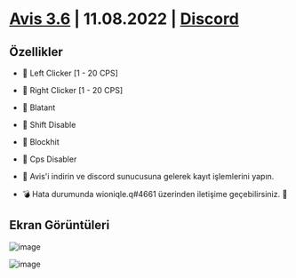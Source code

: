 # [Avis 3.6](https://github.com/wioniqle-q/avis-client/releases/tag/Release) | 11.08.2022 | [Discord]()

## Özellikler
- 💊 Left Clicker [1 - 20 CPS]
- 💊 Right Clicker [1 - 20 CPS]
- 💊 Blatant
- 💊 Shift Disable
- 💊 Blockhit
- 💊 Cps Disabler

- 🎁 Avis'i indirin ve discord sunucusuna gelerek kayıt işlemlerini yapın.
- 💣 Hata durumunda wioniqle.q#4661 üzerinden iletişime geçebilirsiniz. 🧼

## Ekran Görüntüleri
![image](https://user-images.githubusercontent.com/69215407/184118374-91b80b01-980d-4399-bc78-938349761c6d.png)

![image](https://user-images.githubusercontent.com/69215407/184118473-e7c3d68c-fecb-4956-8ced-4ca6f802ba71.png)
